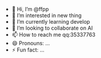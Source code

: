 - 👋 Hi, I’m @ffpp
- 👀 I’m interested in new thing
- 🌱 I’m currently learning develop
- 💞️ I’m looking to collaborate on AI
- 📫 How to reach me qq:35337763
- 😄 Pronouns: ...
- ⚡ Fun fact: ...

<!---
ffpp001/ffpp001 is a ✨ special ✨ repository because its `README.md` (this file) appears on your GitHub profile.
You can click the Preview link to take a look at your changes.
--->
